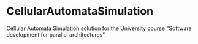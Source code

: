 # CellularAutomataSimulation
Cellular Automata Simulation solution for the University course "Software development for parallel architectures"
